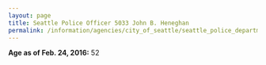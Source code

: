 ```yaml
---
layout: page
title: Seattle Police Officer 5033 John B. Heneghan
permalink: /information/agencies/city_of_seattle/seattle_police_department/copbook/5033/
---
```


**Age as of Feb. 24, 2016:** 52
